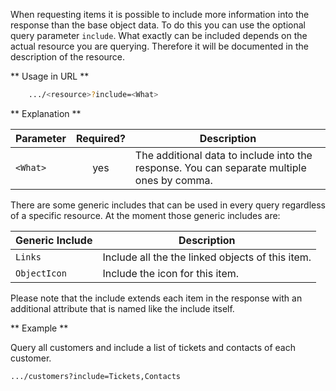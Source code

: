 When requesting items it is possible to include more information into the response than the base object data. To do this you can use the optional query parameter ```include```. What exactly can be included depends on the actual resource you are querying. Therefore it will be documented in the description of the resource.

** Usage in URL **
``` bash
    .../<resource>?include=<What>
```


** Explanation **

|Parameter|Required?|Description|
|-|:-:|-|
|```<What>```|yes|The additional data to include into the response. You can separate multiple ones by comma.|

There are some generic includes that can be used in every query regardless of a specific resource. At the moment those generic includes are: 

|Generic Include|Description|
|-|-|
|```Links```|Include all the the linked objects of this item.|
|```ObjectIcon```|Include the icon for this item.|

Please note that the include extends each item in the response with an additional attribute that is named like the include itself. 


** Example **

Query all customers and include a list of tickets and contacts of each customer.

``` bash
.../customers?include=Tickets,Contacts
```